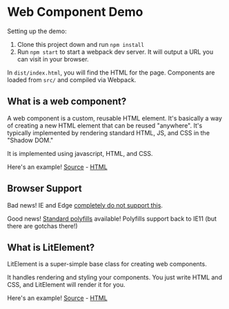 Web Component Demo
==================

Setting up the demo:

1. Clone this project down and run `npm install`
2. Run `npm start` to start a webpack dev server.  It will output a URL you can visit in your browser.

In `dist/index.html`, you will find the HTML for the page.  Components are loaded from `src/` and compiled via Webpack.


What is a web component?
------------------------

A web component is a custom, reusable HTML element. It's basically a way of creating a new HTML element that can be reused "anywhere".  It's typically implemented by rendering standard HTML, JS, and CSS in the "Shadow DOM."

It is implemented using javascript, HTML, and CSS.

Here's an example! [Source](./src/components.native.js) - [HTML](./dist/index.html)


Browser Support
---------------

Bad news!  IE and Edge [completely do not support this](https://caniuse.com/#search=customelements).

Good news! [Standard polyfills](https://www.webcomponents.org/polyfills) available!
Polyfills support back to IE11 (but there are gotchas there!)


What is LitElement?
------------------- 

LitElement is a super-simple base class for creating web components.

It handles rendering and styling your components.  You just write HTML and CSS, and LitElement will render it for you.

Here's an example! [Source](./src/components.litelement.js) - [HTML](./dist/index.html)
